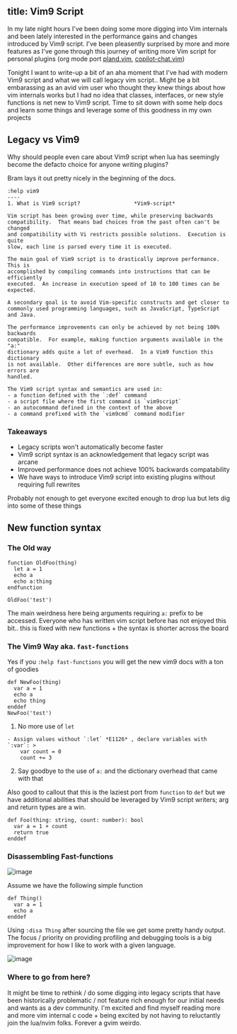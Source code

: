 title: Vim9 Script
----
In my late night hours I've been doing some more digging into Vim internals and been lately interested in the performance gains and changes introduced by Vim9 script. I've been pleasently surprised by more and more features as I've gone through this journey of writing more Vim script for personal plugins (org mode port [pland.vim][], [copilot-chat.vim])

Tonight I want to write-up a bit of an aha moment that I've had with modern Vim9 script and what we will call legacy vim script.. Might be a bit embarassing as an avid vim user who thought they knew things about how vim internals works but I had no idea that classes, interfaces, or new style functions is net new to Vim9 script. Time to sit down with some help docs and learn some things and leverage some of this goodness in my own projects

## Legacy vs Vim9
Why should people even care about Vim9 script when lua has seemingly become the defacto choice for anyone writing plugins?

Bram lays it out pretty nicely in the beginning of the docs.
```
:help vim9
----
1. What is Vim9 script?					*Vim9-script*

Vim script has been growing over time, while preserving backwards
compatibility.  That means bad choices from the past often can't be changed
and compatibility with Vi restricts possible solutions.  Execution is quite
slow, each line is parsed every time it is executed.

The main goal of Vim9 script is to drastically improve performance.  This is
accomplished by compiling commands into instructions that can be efficiently
executed.  An increase in execution speed of 10 to 100 times can be expected.

A secondary goal is to avoid Vim-specific constructs and get closer to
commonly used programming languages, such as JavaScript, TypeScript and Java.

The performance improvements can only be achieved by not being 100% backwards
compatible.  For example, making function arguments available in the "a:"
dictionary adds quite a lot of overhead.  In a Vim9 function this dictionary
is not available.  Other differences are more subtle, such as how errors are
handled.

The Vim9 script syntax and semantics are used in:
- a function defined with the `:def` command
- a script file where the first command is `vim9script`
- an autocommand defined in the context of the above
- a command prefixed with the `vim9cmd` command modifier

```
### Takeaways
- Legacy scripts won't automatically become faster
- Vim9 script syntax is an acknowledgement that legacy script was arcane
- Improved performance does not achieve 100% backwards compatability
- We have ways to introduce Vim9 script into existing plugins without requiring full rewrites

Probably not enough to get everyone excited enough to drop lua but lets dig into some of these things

## New function syntax
### The Old way
```viml
function OldFoo(thing)
  let a = 1
  echo a
  echo a:thing
endfunction

OldFoo('test')
```

The main weirdness here being arguments requiring `a:` prefix to be accessed. Everyone who has written vim script before has not enjoyed this bit.. this is fixed with new functions + the syntax is shorter across the board

### The Vim9 Way aka. `fast-functions`
Yes if you `:help fast-functions` you will get the new vim9 docs with a ton of goodies
```viml
def NewFoo(thing)
  var a = 1
  echo a
  echo thing
enddef
NewFoo('test')
```
1. No more use of `let`
```
- Assign values without `:let` *E1126* , declare variables with `:var`: >
	var count = 0
	count += 3
```
2. Say goodbye to the use of `a:` and the dictionary overhead that came with that

Also good to callout that this is the laziest port from `function` to `def` but we have additional abilities that should be leveraged by Vim9 script writers; arg and return types are a win.

```
def Foo(thing: string, count: number): bool
  var a = 1 + count
  return true
enddef
```

### Disassembling Fast-functions
![image](https://github.com/user-attachments/assets/f3bad698-c81c-4c2e-93e4-b464c002db39)

Assume we have the following simple function
```
def Thing()
  var a = 1
  echo a
enddef
```

Using `:disa Thing` after sourcing the file we get some pretty handy output. The focus / priority on providing profiling and debugging tools is a big improvement for how I like to work with a given language.

![image](https://github.com/user-attachments/assets/56a3f7cd-74fb-436d-8fb6-1a7db03b12ca)

### Where to go from here?
It might be time to rethink / do some digging into legacy scripts that have been historically problematic / not feature rich enough for our initial needs and wants as a dev community. I'm excited and find myself reading more and more vim internal c code + being excited by not having to reluctantly join the lua/nvim folks. Forever a gvim weirdo. 

[pland.vim]: https://github.com/DanBradbury/pland.vim
[copilot-chat.vim]: https://github.com/DanBradbury/copilot-chat.vim
